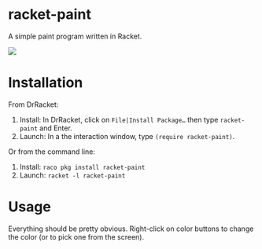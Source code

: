 racket-paint
============

A simple paint program written in Racket.

<img src="https://user-images.githubusercontent.com/1658140/142733261-92bfd15e-4475-49ba-9fb4-83a64d456f8b.png">


# Installation

From DrRacket:
1. Install: In DrRacket, click on `File|Install Package…` then type `racket-paint` and Enter.
2. Launch: In a the interaction window, type `(require racket-paint)`.

Or from the command line:
1. Install: `raco pkg install racket-paint`
2. Launch: `racket -l racket-paint`

# Usage

Everything should be pretty obvious. Right-click on color buttons to change the color (or 
to pick one from the screen).

